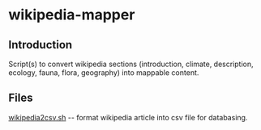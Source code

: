 # wikipedia-mapper

## Introduction

Script(s) to convert wikipedia sections (introduction, climate, description, ecology, fauna, flora, geography) into mappable content.

## Files

[wikipedia2csv.sh](https://github.com/geographyclub/wikipedia-mapper/blob/master/wikipedia2csv.sh) -- format wikipedia article into csv file for databasing.
